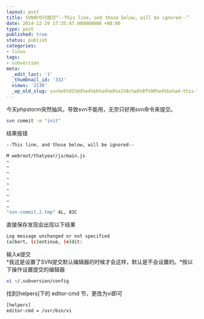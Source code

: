 ```yaml
---
layout: post
title: SVN命令行提交“--This line, and those below, will be ignored--”
date: 2014-12-29 17:35:47.000000000 +08:00
type: post
published: true
status: publish
categories:
- linux
tags:
- subversion
meta:
  _edit_last: '1'
  _thumbnail_id: '332'
  views: '2130'
  _wp_old_slug: svn%e5%91%bd%e4%bb%a4%e8%a1%8c%e6%8f%90%e4%ba%a4-this-line-and-those-below-will-be-ignored-%e7%9a%84%e8%a7%a3%e5%86%b3
---
```

今天phpstorm突然抽风，导致svn不能用，无奈只好用svn命令来提交。

```bash
svn commit -m "init"
```

结果报错

```bash
--This line, and those below, will be ignored--

M webroot/thatyear/js/main.js
~ 
~ 
~ 
~ 
~ 
~ 
~ 
~ 
~ 
"svn-commit.2.tmp" 4L, 83C
```

直接保存发现会出现以下结果

```bash
Log message unchanged or not specified
(a)bort, (c)ontinue, (e)dit:
```

输入**c**提交   
*我这是设置了SVN提交默认编辑器的时候才会这样，默认是不会设置的。*按以下操作设置提交的编辑器   

```bash
vi ~/.subversion/config 
```

找到[helpers]下的 editor-cmd 节，更改为vi即可   

```bash
[helpers]
editor-cmd = /usr/bin/vi
```